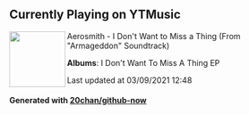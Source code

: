 ## Currently Playing on YTMusic

[<img align="left" width="100" src="https://lh3.googleusercontent.com/e5bL_vrulDrYJcdsqGMGZ4XV5Hx7iGA96O1s3ik_AZpxowA-G7MA88n7hqq5a-wrdP0ODa7cOmpWCxS_kw">](https://music.youtube.com/watch?v=lj27-JB2qKY)

Aerosmith - I Don't Want to Miss a Thing (From "Armageddon" Soundtrack)

**Albums**: I Don't Want To Miss A Thing EP

Last updated at 03/09/2021 12:48

#### Generated with [20chan/github-now](https://github.com/20chan/github-now)


<!--
**20chan/20chan** is a ✨ _special_ ✨ repository because its `README.md` (this file) appears on your GitHub profile.

Here are some ideas to get you started:

- 🔭 I’m currently working on ...
- 🌱 I’m currently learning ...
- 👯 I’m looking to collaborate on ...
- 🤔 I’m looking for help with ...
- 💬 Ask me about ...
- 📫 How to reach me: ...
- 😄 Pronouns: ...
- ⚡ Fun fact: ...
-->
